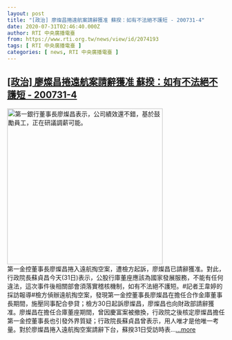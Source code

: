 ```yaml
---
layout: post
title: "[政治] 廖燦昌捲遠航案請辭獲准 蘇揆：如有不法絕不護短 - 200731-4"
date: 2020-07-31T02:46:40.000Z
author: RTI 中央廣播電臺
from: https://www.rti.org.tw/news/view/id/2074193
tags: [ RTI 中央廣播電臺 ]
categories: [ news, RTI 中央廣播電臺 ]
---
```

<!--1596163600000-->
[[政治] 廖燦昌捲遠航案請辭獲准 蘇揆：如有不法絕不護短 - 200731-4](https://www.rti.org.tw/news/view/id/2074193)
------

<div>
<img src="https://static.rti.org.tw/assets/thumbnails/2019/11/09/20191109000078M.jpg" width="360" alt="第一銀行董事長廖燦昌表示，公司績效還不錯，基於鼓勵員工，正在研議調薪可能。" title="第一銀行董事長廖燦昌表示，公司績效還不錯，基於鼓勵員工，正在研議調薪可能。"><br>第一金控董事長廖燦昌捲入遠航掏空案，遭檢方起訴，廖燦昌已請辭獲准。對此，行政院長蘇貞昌今天(31日)表示，公股行庫董座應該為國家發展服務，不能有任何違法，這次事件後相關部會須落實稽核機制，如有不法絕不護短。#記者王韋婷的採訪報導#檢方偵辦遠航掏空案，發現第一金控董事長廖燦昌在擔任合作金庫董事長期間，施壓同事配合參貸；檢方30日起訴廖燦昌，廖燦昌也向財政部請辭獲准。廖燦昌在擔任合庫董座期間，曾因慶富案被撤換，行政院之後核定廖燦昌擔任第一金控董事長也引發外界質疑；行政院長蘇貞昌曾表示，用人唯才是他唯一考量。對於廖燦昌捲入遠航掏空案請辭下台，蘇揆31日受訪時表...<a target="_blank" href="https://www.rti.org.tw/news/view/id/2074193">...more</a>
</div>
